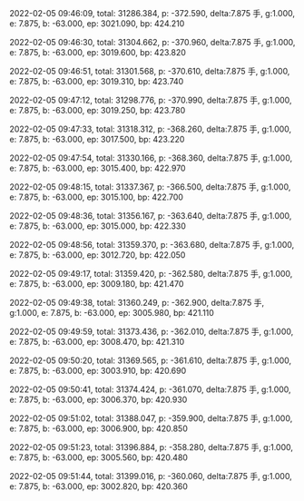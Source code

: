 2022-02-05 09:46:09, total: 31286.384, p: -372.590, delta:7.875 手, g:1.000, e: 7.875, b: -63.000, ep: 3021.090, bp: 424.210

2022-02-05 09:46:30, total: 31304.662, p: -370.960, delta:7.875 手, g:1.000, e: 7.875, b: -63.000, ep: 3019.600, bp: 423.820

2022-02-05 09:46:51, total: 31301.568, p: -370.610, delta:7.875 手, g:1.000, e: 7.875, b: -63.000, ep: 3019.310, bp: 423.740

2022-02-05 09:47:12, total: 31298.776, p: -370.990, delta:7.875 手, g:1.000, e: 7.875, b: -63.000, ep: 3019.250, bp: 423.780

2022-02-05 09:47:33, total: 31318.312, p: -368.260, delta:7.875 手, g:1.000, e: 7.875, b: -63.000, ep: 3017.500, bp: 423.220

2022-02-05 09:47:54, total: 31330.166, p: -368.360, delta:7.875 手, g:1.000, e: 7.875, b: -63.000, ep: 3015.400, bp: 422.970

2022-02-05 09:48:15, total: 31337.367, p: -366.500, delta:7.875 手, g:1.000, e: 7.875, b: -63.000, ep: 3015.100, bp: 422.700

2022-02-05 09:48:36, total: 31356.167, p: -363.640, delta:7.875 手, g:1.000, e: 7.875, b: -63.000, ep: 3015.000, bp: 422.330

2022-02-05 09:48:56, total: 31359.370, p: -363.680, delta:7.875 手, g:1.000, e: 7.875, b: -63.000, ep: 3012.720, bp: 422.050

2022-02-05 09:49:17, total: 31359.420, p: -362.580, delta:7.875 手, g:1.000, e: 7.875, b: -63.000, ep: 3009.180, bp: 421.470

2022-02-05 09:49:38, total: 31360.249, p: -362.900, delta:7.875 手, g:1.000, e: 7.875, b: -63.000, ep: 3005.980, bp: 421.110

2022-02-05 09:49:59, total: 31373.436, p: -362.010, delta:7.875 手, g:1.000, e: 7.875, b: -63.000, ep: 3008.470, bp: 421.310

2022-02-05 09:50:20, total: 31369.565, p: -361.610, delta:7.875 手, g:1.000, e: 7.875, b: -63.000, ep: 3003.910, bp: 420.690

2022-02-05 09:50:41, total: 31374.424, p: -361.070, delta:7.875 手, g:1.000, e: 7.875, b: -63.000, ep: 3006.370, bp: 420.930

2022-02-05 09:51:02, total: 31388.047, p: -359.900, delta:7.875 手, g:1.000, e: 7.875, b: -63.000, ep: 3006.900, bp: 420.850

2022-02-05 09:51:23, total: 31396.884, p: -358.280, delta:7.875 手, g:1.000, e: 7.875, b: -63.000, ep: 3005.560, bp: 420.480

2022-02-05 09:51:44, total: 31399.016, p: -360.060, delta:7.875 手, g:1.000, e: 7.875, b: -63.000, ep: 3002.820, bp: 420.360